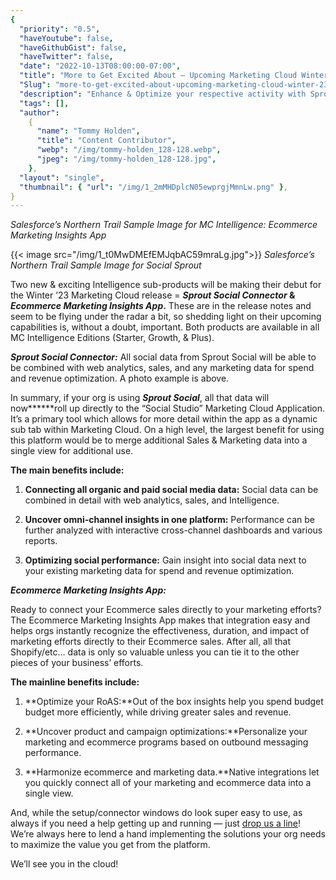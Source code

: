 ```yaml
---
{
  "priority": "0.5",
  "haveYoutube": false,
  "haveGithubGist": false,
  "haveTwitter": false,
  "date": "2022-10-13T08:00:00-07:00",
  "title": "More to Get Excited About — Upcoming Marketing Cloud Winter ’23 Releases",
  "Slug": "more-to-get-excited-about-upcoming-marketing-cloud-winter-23-releases",
  "description": "Enhance & Optimize your respective activity with Sprout Social Connector & Ecommerce Marketing Insights App!",
  "tags": [],
  "author":
    {
      "name": "Tommy Holden",
      "title": "Content Contributor",
      "webp": "/img/tommy-holden_128-128.webp",
      "jpeg": "/img/tommy-holden_128-128.jpg",
    },
  "layout": "single",
  "thumbnail": { "url": "/img/1_2mMHDplcN05ewprgjMmnLw.png" },
}
---
```


_Salesforce’s Northern Trail Sample Image for MC Intelligence: Ecommerce Marketing Insights App_

{{< image src="/img/1_t0MwDMEfEMJqbAC59mraLg.jpg">}}
_Salesforce’s Northern Trail Sample Image for Social Sprout_

Two new & exciting Intelligence sub-products will be making their debut for the Winter ’23 Marketing Cloud release = **_Sprout Social_ _Connector_ & _Ecommerce Marketing Insights App_.** These are in the release notes and seem to be flying under the radar a bit, so shedding light on their upcoming capabilities is, without a doubt, important. Both products are available in all MC Intelligence Editions (Starter, Growth, & Plus).

**_Sprout Social Connector:_** All social data from Sprout Social will be able to be combined with web analytics, sales, and any marketing data for spend and revenue optimization. A photo example is above.

In summary, if your org is using **_Sprout Social_**, all that data will now**\*\***roll up directly to the “Social Studio” Marketing Cloud Application. It’s a primary tool which allows for more detail within the app as a dynamic sub tab within Marketing Cloud. On a high level, the largest benefit for using this platform would be to merge additional Sales & Marketing data into a single view for additional use.

**The main benefits include:**

1. **Connecting all organic and paid social media data:** Social data can be combined in detail with web analytics, sales, and Intelligence.

1. **Uncover omni-channel insights in one platform:** Performance can be further analyzed with interactive cross-channel dashboards and various reports.

1. **Optimizing social performance:** Gain insight into social data next to your existing marketing data for spend and revenue optimization.

**_Ecommerce Marketing Insights App:_**

Ready to connect your Ecommerce sales directly to your marketing efforts? The Ecommerce Marketing Insights App makes that integration easy and helps orgs instantly recognize the effectiveness, duration, and impact of marketing efforts directly to their Ecommerce sales. After all, all that Shopify/etc… data is only so valuable unless you can tie it to the other pieces of your business’ efforts.

**The mainline benefits include:**

1. **Optimize your RoAS:**Out of the box insights help you spend budget budget more efficiently, while driving greater sales and revenue.

1. **Uncover product and campaign optimizations:**Personalize your marketing and ecommerce programs based on outbound messaging performance.

1. **Harmonize ecommerce and marketing data.**Native integrations let you quickly connect all of your marketing and ecommerce data into a single view.

And, while the setup/connector windows do look super easy to use, as always if you need a help getting up and running — just [drop us a line](https://appexchange.salesforce.com/appxConsultingListingDetail?listingId=a0N30000001gF9jEAE)! We’re always here to lend a hand implementing the solutions your org needs to maximize the value you get from the platform.

We’ll see you in the cloud!
